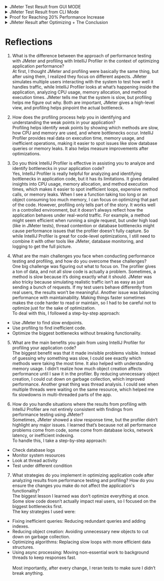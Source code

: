 <details>
   <summary> JMeter Test Result from GUI MODE </summary>

   ## Test Plan 1 in GUI

   ![test plan 1 gui 1](images/test-plan-1-GUI-r1.png)
   ![test plan 1 gui 2](images/test-plan-1-GUI-r2.png)
   ![test plan 1 gui 3](images/test-plan-1-GUI-r3.png)
   ![test plan 1 gui 4](images/test-plan-1-GUI-r4.png)

   ## Test Plan 2 in GUI

   ![test plan 2 gui 1](images/test-plan-2-GUI-r1.png)
   ![test plan 2 gui 2](images/test-plan-2-GUI-r2.png)
   ![test plan 2 gui 3](images/test-plan-2-GUI-r3.png)
   ![test plan 2 gui 4](images/test-plan-2-GUI-r4.png)

   ## Test Plan 3 in GUI

   ![test plan 3 gui 1](images/test-plan-3-GUI-r1.png)
   ![test plan 3 gui 2](images/test-plan-3-GUI-r2.png)
   ![test plan 3 gui 3](images/test-plan-3-GUI-r3.png)
   ![test plan 3 gui 4](images/test-plan-3-GUI-r4.png)
   
</details>


<details>
   <summary> JMeter Test Result from CLI Mode </summary>

   ![test plan 1 cli](images/testresults1.png)
   ![test plan 2 cli](images/testresults2.png)
   ![test plan 3 cli](images/testresults3.png)
   
</details>


<details>
   <summary> Proof for Reaching 20% Performance Increase </summary>

   ### First Endpoint

   before
   
   ![profiling1](images/time1.png)

   after
   
   ![profiling1op](images/time1optimized.png)

   ### Second Endpoint

   before
   
   ![profiling2](images/time2.png)

   after
   
   ![profiling2op](images/time2optimized.png)

   ### Third Endpoint

   before
   
   ![profiling3](images/time3.png)

   after
   
   ![profiling3op](images/time3optimized.png)
   
</details>


<details>
   <summary> JMeter Result after Optimizing + The Conclusion </summary>

   ![test plan 1 cli_op](images/testresults1_optimized.png)
   ![test plan 2 cli_op](images/testresults2_optimized.png)
   ![test plan 3 cli_op](images/testresults3_optimized.png)


   ### Conclusion

After performing profiling and optimizing the application, I ran another performance test using JMeter. The results showed a significant improvement compared to the initial measurement:
   1. Elapsed Time: Decreased significantly, meaning requests are processed much faster.
   2. Latency: Also reduced, indicating that responses are being sent more quickly.

These improvements suggest that the optimizations effectively removed bottlenecks and improved the overall efficiency of the application. 
By analyzing profiling data, I was able to identify slow operations and optimize them, leading to a much better performance outcome.
   
</details>


# Reflections

1. What is the difference between the approach of performance testing with JMeter and profiling with IntelliJ Profiler in the context of optimizing application performance?
<br/>At first, I thought JMeter and profiling were basically the same thing, but after using them, I realized they focus on different aspects. 
JMeter simulates multiple users interacting with the system to test how well it handles traffic, 
while IntelliJ Profiler looks at what’s happening inside the application, analyzing CPU usage, memory allocation, and method execution times.
JMeter tells me that the system is slow, but profiling helps me figure out why. Both are important, JMeter gives a high-level view, and profiling helps pinpoint the actual bottleneck.

2. How does the profiling process help you in identifying and understanding the weak points in your application?
<br/>Profiling helps identify weak points by showing which methods are slow, how CPU and memory are used, and where bottlenecks occur. 
IntelliJ Profiler provides real data on execution time, memory usage, and inefficient operations, making it easier to spot issues like slow database queries or memory leaks. 
It also helps measure improvements after optimizations.
   
3. Do you think IntelliJ Profiler is effective in assisting you to analyze and identify bottlenecks in your application code?
<br/>Yes, IntelliJ Profiler is really helpful for analyzing and identifying bottlenecks in application code, but it has its limitations. 
It gives detailed insights into CPU usage, memory allocation, and method execution times, which makes it easier to spot inefficient loops, expensive method calls, or memory leaks. 
When I see a function taking too long or an object consuming too much memory, I can focus on optimizing that part of the code.
However, profiling only tells part of the story. It works well in a controlled environment, but it doesn’t always reflect how the application behaves under real-world traffic. 
For example, a method might seem efficient when running a single request, but under high load (like in JMeter tests), thread contention or database bottlenecks might cause performance issues that the profiler doesn't fully capture.
So while IntelliJ Profiler is great for code-level optimizations, I still need to combine it with other tools like JMeter, database monitoring, and logging to get the full picture.
   
4. What are the main challenges you face when conducting performance testing and profiling, and how do you overcome these challenges?
<br/>One big challenge was figuring out what to focus on. The profiler gives a ton of data, and not all slow code is actually a problem. Sometimes, a method is slow because it’s doing exactly what it should.
JMeter was also tricky because simulating realistic traffic isn’t as easy as just sending a bunch of requests. If my test users behave differently from real users, the results won’t be meaningful.
Another issue was balancing performance with maintainability. Making things faster sometimes makes the code harder to read or maintain, so I had to be careful not to optimize just for the sake of optimization.
<br/>To deal with this, I followed a step-by-step approach:
- Use JMeter to find slow endpoints.
- Use profiling to find inefficient code.
- Optimize the biggest bottlenecks without breaking functionality.

5. What are the main benefits you gain from using IntelliJ Profiler for profiling your application code?
<br/>The biggest benefit was that it made invisible problems visible. Instead of guessing why something was slow, I could see exactly which methods were taking the most time.
It also helped with understanding memory usage. I didn’t realize how much object creation affects performance until I saw it in the profiler. 
By reducing unnecessary object creation, I could cut down on garbage collection, which improved performance.
Another great thing was thread analysis. I could see when multiple threads were waiting on the same resource, which helped me fix slowdowns in multi-threaded parts of the app.
    
6. How do you handle situations where the results from profiling with IntelliJ Profiler are not entirely consistent with findings from performance testing using JMeter?
<br/>Sometimes, JMeter showed a slow response time, but the profiler didn’t highlight any major issues. 
I learned that’s because not all performance problems come from code, some come from database locks, network latency, or inefficient indexing.
<br/>To handle this, I take a step-by-step approach:
- Check database logs
- Monitor system resources 
- Look at thread activity 
- Test under different condition
    
7. What strategies do you implement in optimizing application code after analyzing results from performance testing and profiling? How do you ensure the changes you make do not affect the application's functionality?
<br/>The biggest lesson I learned was don’t optimize everything at once. Some slow code doesn’t actually impact real users, so I focused on the biggest bottlenecks first.
<br/>The key strategies I used were:
- Fixing inefficient queries: Reducing redundant queries and adding indexes.
- Reducing object creation: Avoiding unnecessary new objects to cut down on garbage collection.
- Optimizing algorithms: Replacing slow loops with more efficient data structures.
- Using async processing: Moving non-essential work to background threads to keep responses fast.
<br/><br/>Most importantly, after every change, I reran tests to make sure I didn’t break anything. 

